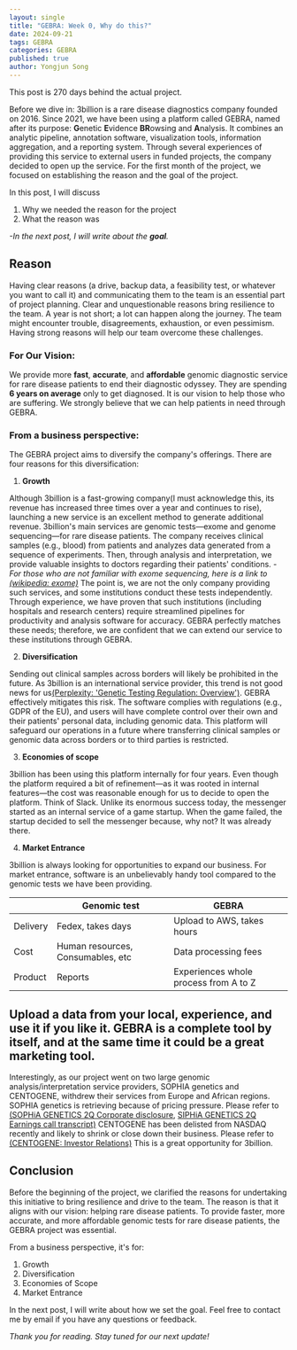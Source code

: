 ```yaml
---
layout: single
title: "GEBRA: Week 0, Why do this?"
date: 2024-09-21
tags: GEBRA
categories: GEBRA
published: true
author: Yongjun Song
---
```

This post is 270 days behind the actual project.

Before we dive in:
3billion is a rare disease diagnostics company founded on 2016. 
Since 2021, we have been using a platform called GEBRA, named after its purpose: **G**enetic **E**vidence **BR**owsing and **A**nalysis. It combines an analytic pipeline, annotation software, visualization tools, information aggregation, and a reporting system.
Through several experiences of providing this service to external users in funded projects, the company decided to open up the service.
For the first month of the project, we focused on establishing the reason and the goal of the project.

In this post, I will discuss 
1. Why we needed the reason for the project
2. What the reason was

*-In the next post, I will write about the **goal**.*

## Reason
Having clear reasons (a drive, backup data, a feasibility test, or whatever you want to call it) and communicating them to the team is an essential part of project planning. Clear and unquestionable reasons bring resilience to the team. A year is not short; a lot can happen along the journey. The team might encounter trouble, disagreements, exhaustion, or even pessimism. Having strong reasons will help our team overcome these challenges.

### For Our Vision:
We provide more  **fast**, **accurate**, and **affordable** genomic diagnostic service for rare disease patients to end their diagnostic odyssey. They are spending **6 years on average** only to get diagnosed. It is our vision to help those who are suffering. 
We strongly believe that we can help patients in need through GEBRA.

### From a business perspective:
The GEBRA project aims to diversify the company's offerings. There are four reasons for this diversification:

1. **Growth**

Although 3billion is a fast-growing company(I must acknowledge this, its revenue has increased three times over a year and continues to rise), launching a new service is an excellent method to generate additional revenue.
3billion's main services are genomic tests—exome and genome sequencing—for rare disease patients. The company receives clinical samples (e.g., blood) from patients and analyzes data generated from a sequence of experiments. Then, through analysis and interpretation, we provide valuable insights to doctors regarding their patients' conditions. 
*- For those who are not familiar with exome sequencing, here is a link to [(wikipedia: exome)](https://en.wikipedia.org/wiki/Exome)*
The point is, we are not the only company providing such services, and some institutions conduct these tests independently. Through experience, we have proven that such institutions (including hospitals and research centers) require streamlined pipelines for productivity and analysis software for accuracy. GEBRA perfectly matches these needs; therefore, we are confident that we can extend our service to these institutions through GEBRA.

2. **Diversification**

Sending out clinical samples across borders will likely be prohibited in the future. As 3billion is an international service provider, this trend is not good news for us[(Perplexity: 'Genetic Testing Regulation: Overview')](https://www.perplexity.ai/page/genetic-testing-regulation-ove-Pn2xwYA9TyymvwOrbPQbYQ).
GEBRA effectively mitigates this risk. The software complies with regulations (e.g., GDPR of the EU), and users will have complete control over their own and their patients' personal data, including genomic data. This platform will safeguard our operations in a future where transferring clinical samples or genomic data across borders or to third parties is restricted.

3. **Economies of scope**

3billion has been using this platform internally for four years. Even though the platform required a bit of refinement—as it was rooted in internal features—the cost was reasonable enough for us to decide to open the platform.
Think of Slack. Unlike its enormous success today, the messenger started as an internal service of a game startup. When the game failed, the startup decided to sell the messenger because, why not? It was already there.

4. **Market Entrance**

3billion is always looking for opportunities to expand our business.
For market entrance, software is an unbelievably handy tool compared to the genomic tests we have been providing.

|  | Genomic test | GEBRA |
|-------|--------|---------|
| Delivery | Fedex, takes days | Upload to AWS, takes hours |
| Cost | Human resources, Consumables, etc | Data processing fees |
| Product | Reports | Experiences whole process from A to Z |

Upload a data from your local, experience, and use it if you like it.
GEBRA is a complete tool by itself, and at the same time it could be a great marketing tool.
---
Interestingly, as our project went on two large genomic analysis/interpretation service providers, SOPHIA genetics and CENTOGENE, withdrew their services from Europe and African regions.
SOPHIA genetics is retrieving because of pricing pressure. Please refer to [(SOPHiA GENETICS 2Q Corporate disclosure](https://www.sophiagenetics.com/press-releases/sophia-genetics-reports-second-quarter-2024-results/), [SIPHiA GENETICS 2Q Earnings call transcript)](https://seekingalpha.com/article/4711056-sophia-genetics-sa-soph-q2-2024-earnings-call-transcript)
CENTOGENE has been delisted from NASDAQ recently and likely to shrink or close down their business. Please refer to [(CENTOGENE: Investor Relations)](https://investors.centogene.com/)
 This is a great opportunity for 3billion.

## Conclusion
Before the beginning of the project, we clarified the reasons for undertaking this initiative to bring resilience and drive to the team.
The reason is that it aligns with our vision: helping rare disease patients. To provide faster, more accurate, and more affordable genomic tests for rare disease patients, the GEBRA project was essential.

From a business perspective, it's for:
1. Growth
2. Diversification
3. Economies of Scope
4. Market Entrance

In the next post, I will write about how we set the goal.
Feel free to contact me by email if you have any questions or feedback.

*Thank you for reading. Stay tuned for our next update!*
